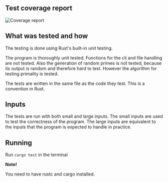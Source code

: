 ## Test coverage report
![Coverage report](https://user-images.githubusercontent.com/90393399/229392978-7b2b52d9-a658-4efb-a675-a8a6d1549839.png)


## What was tested and how
The testing is done using Rust's built-in unit testing.

The program is thoroughly unit tested. Functions for the cli and file handling are not tested. Also the generation of random primes is not tested, because its output is random and therefore hard to test. However the algorithm for testing primality is tested.

The tests are written in the same file as the code they test. This is a convention in Rust.

## Inputs
The tests are run with both small and large inputs. The small inputs are used to test the correctness of the program. The large inputs are equivalent to the inputs that the program is expected to handle in practice.
## Running
Run ```cargo test``` in the terminal

**Note!** 

You need to have rustc and cargo installed.
